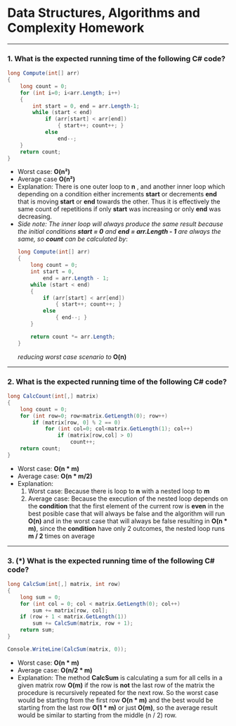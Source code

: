 # Data Structures, Algorithms and Complexity Homework
---
### 1. What is the expected running time of the following C# code?
```C#
long Compute(int[] arr)
{
    long count = 0;
    for (int i=0; i<arr.Length; i++)
    {
        int start = 0, end = arr.Length-1;
        while (start < end)
            if (arr[start] < arr[end])
                { start++; count++; }
            else 
                end--;
    }
    return count;
}
```
* Worst case: **O(n²)**
* Average case **O(n²)**
* Explanation: There is one outer loop to **n** , and another inner loop which depending on a condition either increments **start** or decrements **end** that is moving **start** or **end** towards the other. Thus it is effectively the same count of repetitions if only **start** was increasing or only **end** was decreasing. 
* *Side note: The inner loop will always produce the same result because the initial conditions **start = 0** and **end = arr.Length - 1** are always the same, so **count** can be calculated by*:
    ```C#
    long Compute(int[] arr)
    {
        long count = 0;
        int start = 0, 
            end = arr.Length - 1;
        while (start < end)
        {
            if (arr[start] < arr[end])
                { start++; count++; }
            else 
                { end--; }          
        }
    
        return count *= arr.Length;
    }
    ```
    *reducing worst case scenario to* **O(n)**
---
### 2. What is the expected running time of the following C# code?
```C#
long CalcCount(int[,] matrix)
{
    long count = 0;
    for (int row=0; row<matrix.GetLength(0); row++)
        if (matrix[row, 0] % 2 == 0)
            for (int col=0; col<matrix.GetLength(1); col++)
                if (matrix[row,col] > 0)
                    count++;
    return count;
}
```
* Worst case: **O(n * m)**
* Average case: **O(n * m/2)**
* Explanation: 
    1. Worst case: Because there is loop to **n** with a nested loop to **m** 
    2. Average case: Because the execution of the nested loop depends on the **condition** that the first element of the current row is **even** in the best posible case that will always be false and the algorithm will run **O(n)** and in the worst case that will always be false resulting in **O(n * m)**, since the **condition** have only 2 outcomes, the nested loop runs **m / 2** times on average
---
### 3. (*) What is the expected running time of the following C# code?
```C#
long CalcSum(int[,] matrix, int row)
{
    long sum = 0;
    for (int col = 0; col < matrix.GetLength(0); col++) 
        sum += matrix[row, col];
    if (row + 1 < matrix.GetLength(1)) 
        sum += CalcSum(matrix, row + 1);
    return sum;
}

Console.WriteLine(CalcSum(matrix, 0));
```
* Worst case: **O(n * m)**
* Average case: **O(n/2 * m)**
* Explanation: The method **CalcSum** is calculating a sum for all cells in a given matrix row **O(m)** if the row is **not** the last row of the matrix the procedure is recursively repeated for the next row. So the worst case would be starting from the first row **O(n * m)** and the best would be starting from the last row **O(1 * m)** or just **O(m)**, so the average result would be similar to starting from the middle (n / 2) row.